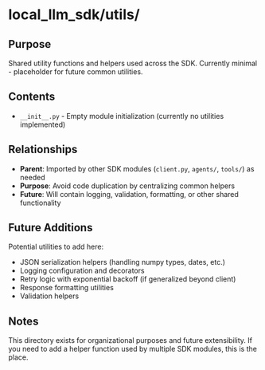 # local_llm_sdk/utils/

## Purpose
Shared utility functions and helpers used across the SDK. Currently minimal - placeholder for future common utilities.

## Contents
- `__init__.py` - Empty module initialization (currently no utilities implemented)

## Relationships
- **Parent**: Imported by other SDK modules (`client.py`, `agents/`, `tools/`) as needed
- **Purpose**: Avoid code duplication by centralizing common helpers
- **Future**: Will contain logging, validation, formatting, or other shared functionality

## Future Additions
Potential utilities to add here:
- JSON serialization helpers (handling numpy types, dates, etc.)
- Logging configuration and decorators
- Retry logic with exponential backoff (if generalized beyond client)
- Response formatting utilities
- Validation helpers

## Notes
This directory exists for organizational purposes and future extensibility. If you need to add a helper function used by multiple SDK modules, this is the place.
